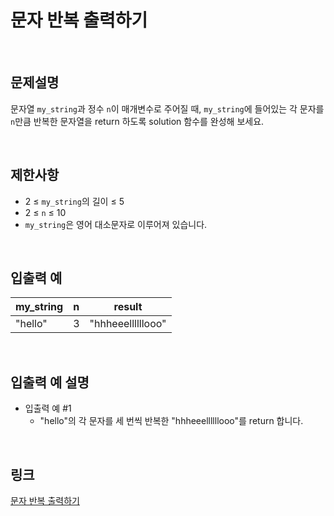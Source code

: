 # 문자 반복 출력하기

<br>

## 문제설명
문자열 `my_string`과 정수 `n`이 매개변수로 주어질 때, `my_string`에 들어있는 각 문자를 `n`만큼 반복한 문자열을 return 하도록 solution 함수를 완성해 보세요.

<br>

## 제한사항
- 2 ≤ `my_string`의 길이 ≤ 5
- 2 ≤ `n` ≤ 10
- `my_string`은 영어 대소문자로 이루어져 있습니다.

<br>

## 입출력 예
| my_string | n | result |
|---|---|---|
| "hello" | 3 | "hhheeellllllooo" |

<br>

## 입출력 예 설명
- 입출력 예 #1
    - "hello"의 각 문자를 세 번씩 반복한 "hhheeellllllooo"를 return 합니다.

<br>

## 링크
[문자 반복 출력하기](https://school.programmers.co.kr/learn/courses/30/lessons/120825)
